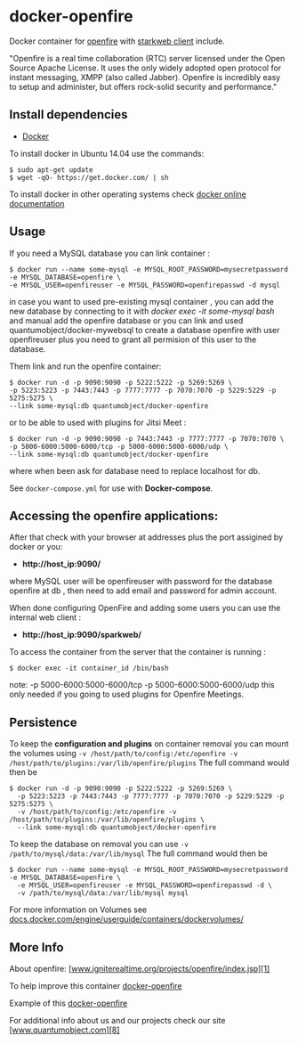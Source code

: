 # docker-openfire

Docker container for [openfire][3] with [starkweb client][7] include.


"Openfire is a real time collaboration (RTC) server licensed under the Open Source Apache License. It uses the only widely adopted open protocol for instant messaging, XMPP (also called Jabber). Openfire is incredibly easy to setup and administer, but offers rock-solid security and performance."


## Install dependencies

  - [Docker][2]

To install docker in Ubuntu 14.04 use the commands:

    $ sudo apt-get update
    $ wget -qO- https://get.docker.com/ | sh

 To install docker in other operating systems check [docker online documentation][4]

## Usage

If you need a MySQL database you can link container :

    $ docker run --name some-mysql -e MYSQL_ROOT_PASSWORD=mysecretpassword  -e MYSQL_DATABASE=openfire \
    -e MYSQL_USER=openfireuser -e MYSQL_PASSWORD=openfirepasswd -d mysql

in case you want to used pre-existing mysql container , you can add the new database by connecting to it with _docker exec -it some-mysql bash_ and manual add the openfire database or you can link and used quantumobject/docker-mywebsql to create a database openfire with user openfireuser plus you need to grant all permision of this user to the database.  
  
Them link and run the  openfire container:

    $ docker run -d -p 9090:9090 -p 5222:5222 -p 5269:5269 \
    -p 5223:5223 -p 7443:7443 -p 7777:7777 -p 7070:7070 -p 5229:5229 -p 5275:5275 \
    --link some-mysql:db quantumobject/docker-openfire

 or to be able to used with plugins for Jitsi Meet :

    $ docker run -d -p 9090:9090 -p 7443:7443 -p 7777:7777 -p 7070:7070 \
    -p 5000-6000:5000-6000/tcp -p 5000-6000:5000-6000/udp \
    --link some-mysql:db quantumobject/docker-openfire 

where when been ask for database need to replace localhost for db.

See `docker-compose.yml` for use with **Docker-compose**.

## Accessing the openfire applications:

After that check with your browser at addresses plus the port assigined by docker or you:

  - **http://host_ip:9090/**

where MySQL user will be openfireuser with password for the database openfire at db , then need to add email and password for admin account.

When done configuring OpenFire and adding some users you can use the internal web client :

  - **http://host_ip:9090/sparkweb/**

To access the container from the server that the container is running :

    $ docker exec -it container_id /bin/bash

note: -p 5000-6000:5000-6000/tcp -p 5000-6000:5000-6000/udp  this only needed if you going to used plugins for  Openfire Meetings.

## Persistence

To keep the **configuration and plugins** on container removal you can mount the volumes using `-v /host/path/to/config:/etc/openfire -v /host/path/to/plugins:/var/lib/openfire/plugins`
The full command would then be

    $ docker run -d -p 9090:9090 -p 5222:5222 -p 5269:5269 \
      -p 5223:5223 -p 7443:7443 -p 7777:7777 -p 7070:7070 -p 5229:5229 -p 5275:5275 \
      -v /host/path/to/config:/etc/openfire -v /host/path/to/plugins:/var/lib/openfire/plugins \
      --link some-mysql:db quantumobject/docker-openfire
  
To keep the database on removal you can use `-v /path/to/mysql/data:/var/lib/mysql`
The full command would then be

    $ docker run --name some-mysql -e MYSQL_ROOT_PASSWORD=mysecretpassword  -e MYSQL_DATABASE=openfire \
      -e MYSQL_USER=openfireuser -e MYSQL_PASSWORD=openfirepasswd -d \
      -v /path/to/mysql/data:/var/lib/mysql mysql
    
For more information on Volumes see
[docs.docker.com/engine/userguide/containers/dockervolumes/][9]


## More Info

About openfire: [www.igniterealtime.org/projects/openfire/index.jsp][1]

To help improve this container [docker-openfire][5]

Example of this [docker-openfire][6]

For additional info about us and our projects check our site [www.quantumobject.com][8]

[1]:http://www.igniterealtime.org/projects/openfire/index.jsp
[2]:https://www.docker.com
[3]:http://www.igniterealtime.org/downloads/index.jsp
[4]:http://docs.docker.com
[5]:https://github.com/QuantumObject/docker-openfire
[6]:http://www.quantumobject.com:9090
[7]:http://www.igniterealtime.org/projects/sparkweb/index.jsp
[8]:http://www.quantumobject.com/
[9]:https://docs.docker.com/engine/userguide/containers/dockervolumes/
